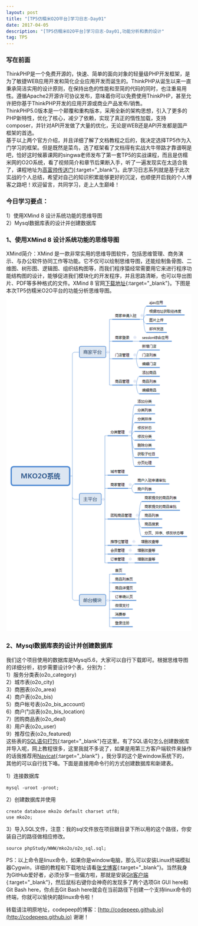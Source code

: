 ```yaml
---
layout: post
title: "[TP5仿糯米O2O平台]学习日志-Day01"
date: 2017-04-05 
description: "[TP5仿糯米O2O平台]学习日志-Day01,功能分析和表的设计"
tag: TP5
---   
```

 
### 写在前面  
ThinkPHP是一个免费开源的，快速、简单的面向对象的轻量级PHP开发框架，是为了敏捷WEB应用开发和简化企业应用开发而诞生的。ThinkPHP从诞生以来一直秉承简洁实用的设计原则，在保持出色的性能和至简的代码的同时，也注重易用性。遵循Apache2开源许可协议发布，意味着你可以免费使用ThinkPHP，甚至允许把你基于ThinkPHP开发的应用开源或商业产品发布/销售。  
ThinkPHP5.0版本是一个颠覆和重构版本，采用全新的架构思想，引入了更多的PHP新特性，优化了核心，减少了依赖，实现了真正的惰性加载，支持composer，并针对API开发做了大量的优化，无论是WEB还是API开发都是国产框架的首选。  
基于以上两个官方介绍，并且详细了解了文档教程之后的，我决定选择TP5作为入门学习的框架。但是既然是菜鸟，选了框架看了文档得有实战大牛带路才靠谱啊是吧，恰好这时候慕课网的singwa老师发布了第一套TP5的实战课程，而且是仿糯米网的O2O系统，看了视频简介和章节后果断入手，听了一遍发现实在太适合我了，课程地址为[高富帅传送门](http://coding.imooc.com/learn/list/85.html){:target="_blank"}。此学习日志系列就是基于此次实战的个人总结，希望对自己的知识积累能够更好的沉淀，也顺便开启我的个人博客之路吧！欢迎留言，共同学习，走上人生巅峰！

### 今日学习要点：  
1）使用XMind 8 设计系统功能的思维导图  
2）Mysql数据库表的设计并创建数据库       

### 1、使用XMind 8 设计系统功能的思维导图  
XMind简介：XMind 是一款非常实用的思维导图软件，包括思维管理、商务演示、与办公软件协同工作等功能。它不仅可以绘制思维导图，还能绘制鱼骨图、二维图、树形图、逻辑图、组织结构图等，而我们程序猿经常需要用它来进行程序功能结构图的设计，能够促进我们模块化的开发程序，并且思路清晰，也可以导出图片、PDF等多种格式的文件。XMind 8 官网[下载地址](http://www.xmindchina.net/xiazai.html){:target="_blank"}。下图是本次TP5仿糯米O2O平台的功能分析思维导图。  
![MKO2O系统思维导图](/images/posts/2017-04-05/mko2o.png)  

### 2、Mysql数据库表的设计并创建数据库    
我们这个项目使用的数据库是Mysql5.6，大家可以自行下载即可。根据思维导图的详细分析，初步需要设计9个表，分别为：  
1）服务分类表(o2o_category)  
2）城市表(o2o_city)  
3）商圈表(o2o_area)  
4）商户表(o2o_bis)  
5）商户帐号表(o2o_bis_account)  
6）商户门店表(o2o_bis_location)  
7）团购商品表(o2o_deal)  
8）用户表(o2o_user)  
9）推荐位表(o2o_featured)  
这些表的[SQL语句打包](http://pan.baidu.com/s/1kVdWCeF){:target="_blank"}在这里。有了SQL语句怎么创建数据库并导入呢，网上教程很多，这里我就不多说了，如果是用第三方客户端软件来操作的话我推荐用[Navicat](http://pan.baidu.com/s/1gfii44z){:target="_blank"} ，我分享的这个是window系统下的，其他的可以自行找下咯。下面是直接用命令行的方式创建数据库和新建表。  
	
1）连接数据库
    
    mysql -uroot -proot;

2）创建数据库并使用
    
    create database mko2o default charset utf8;
    use mko2o;

3）导入SQL文件，注意：我的sql文件放在项目跟目录下所以用的这个路径，你安装自己的路径做相应修改。

    source phpStudy/WWW/mko2o/o2o_sql.sql;  

PS：以上命令是linux命令，如果你是window电脑，那么可以安装Linux终端模拟器Cygwin，详细的教程和下载地址请看[张戈博客](https://zhangge.net/1618.html){:target="_blank"}。当然我身为GitHub爱好者，必须分享一些偏方啦，那就是安装[Git客户端](http://pan.baidu.com/s/1c25VkKK){:target="_blank"}，然后鼠标右键你会神奇的发现多了两个选项Git GUI here和Git Bash here，你点击Git Bash here就会在当前路径下创建一个支持linux命令的终端，你就可以愉快的敲linux命令啦！

转载请注明原地址，codepeep的博客：[http://codepeep.github.io](http://codepeep.github.io) 谢谢！
